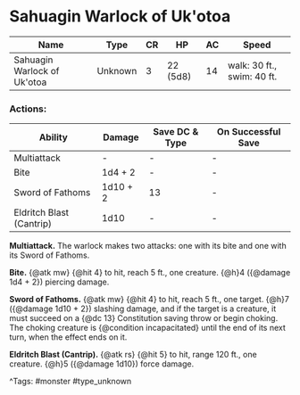 # Sahuagin Warlock of Uk'otoa

| Name | Type | CR | HP | AC | Speed |
|------|------|----|----|----|-------|
| Sahuagin Warlock of Uk'otoa | Unknown | 3 | 22 (5d8) | 14 | walk: 30 ft., swim: 40 ft. |

### Actions:

| Ability | Damage | Save DC & Type | On Successful Save |
|---------|--------|----------------|--------------------|
| Multiattack | - | - | - |
| Bite | 1d4 + 2 | - | - |
| Sword of Fathoms | 1d10 + 2 | 13 | - |
| Eldritch Blast (Cantrip) | 1d10 | - | - |


**Multiattack.** The warlock makes two attacks: one with its bite and one with its Sword of Fathoms.

**Bite.** {@atk mw} {@hit 4} to hit, reach 5 ft., one creature. {@h}4 ({@damage 1d4 + 2}) piercing damage.

**Sword of Fathoms.** {@atk mw} {@hit 4} to hit, reach 5 ft., one target. {@h}7 ({@damage 1d10 + 2}) slashing damage, and if the target is a creature, it must succeed on a {@dc 13} Constitution saving throw or begin choking. The choking creature is {@condition incapacitated} until the end of its next turn, when the effect ends on it.

**Eldritch Blast (Cantrip).** {@atk rs} {@hit 5} to hit, range 120 ft., one creature. {@h}5 ({@damage 1d10}) force damage.

^Tags: #monster #type_unknown